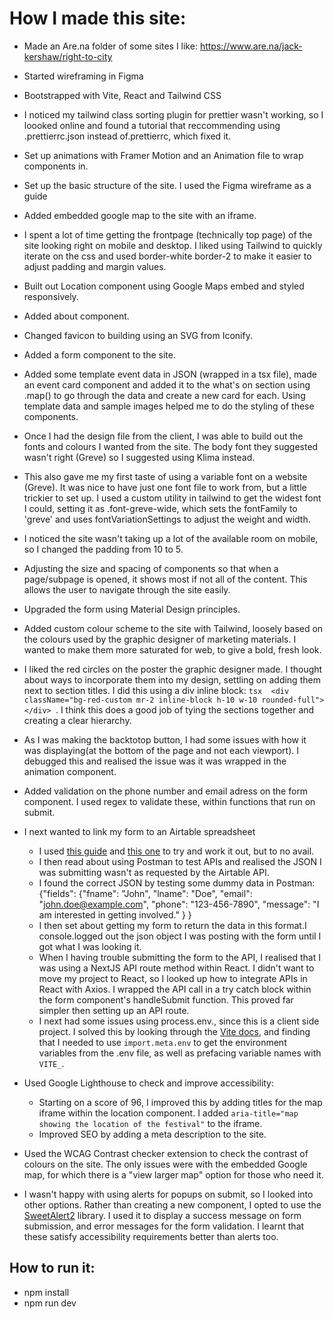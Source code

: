 # How I made this site:

- Made an Are.na folder of some sites I like:
  https://www.are.na/jack-kershaw/right-to-city
- Started wireframing in Figma
- Bootstrapped with Vite, React and Tailwind CSS
- I noticed my tailwind class sorting plugin for prettier wasn't working, so I loooked online and found a tutorial that reccommending using .prettierrc.json instead of.prettierrc, which fixed it.
- Set up animations with Framer Motion and an Animation file to wrap components in.
- Set up the basic structure of the site. I used the Figma wireframe as a guide
- Added embedded google map to the site with an iframe.
- I spent a lot of time getting the frontpage (technically top page) of the site looking right on mobile and desktop. I liked using Tailwind to quickly iterate on the css and used border-white border-2 to make it easier to adjust padding and margin values.
- Built out Location component using Google Maps embed and styled responsively.
- Added about component.
- Changed favicon to building using an SVG from Iconify.
- Added a form component to the site.
- Added some template event data in JSON (wrapped in a tsx file), made an event card component and added it to the what's on section using .map() to go through the data and create a new card for each. Using template data and sample images helped me to do the styling of these components.
- Once I had the design file from the client, I was able to build out the fonts and colours I wanted from the site. The body font they suggested wasn't right (Greve) so I suggested using Klima instead.
- This also gave me my first taste of using a variable font on a website (Greve). It was nice to have just one font file to work from, but a little trickier to set up. I used a custom utility in tailwind to get the widest font I could, setting it as .font-greve-wide, which sets the fontFamily to 'greve' and uses fontVariationSettings to adjust the weight and width.
- I noticed the site wasn't taking up a lot of the available room on mobile, so I changed the padding from 10 to 5.
- Adjusting the size and spacing of components so that when a page/subpage is opened, it shows most if not all of the content. This allows the user to navigate through the site easily.
- Upgraded the form using Material Design principles.
- Added custom colour scheme to the site with Tailwind, loosely based on the colours used by the graphic designer of marketing materials. I wanted to make them more saturated for web, to give a bold, fresh look.
- I liked the red circles on the poster the graphic designer made. I thought about ways to incorporate them into my design, settling on adding them next to section titles. I did this using a div inline block: `tsx  <div className="bg-red-custom mr-2 inline-block h-10 w-10 rounded-full"></div> `. I think this does a good job of tying the sections together and creating a clear hierarchy.
- As I was making the backtotop button, I had some issues with how it was displaying(at the bottom of the page and not each viewport). I debugged this and realised the issue was it was wrapped in the animation component.
- Added validation on the phone number and email adress on the form component. I used regex to validate these, within functions that run on submit.
- I next wanted to link my form to an Airtable spreadsheet

  - I used [this guide](https://www.youtube.com/watch?app=desktop&v=K1-ANCLd47k) and [this one](https://github.com/tiagofsanchez/tiagofsanchez/blob/master/content/posts/2019-10-06-building-a-contact-form-with-airtable.md) to try and work it out, but to no avail.
  - I then read about using Postman to test APIs and realised the JSON I was submitting wasn't as requested by the Airtable API.
  - I found the correct JSON by testing some dummy data in Postman:
    {"fields": {"fname": "John", "lname": "Doe", "email": "john.doe@example.com", "phone": "123-456-7890", "message": "I am interested in getting involved." } }
  - I then set about getting my form to return the data in this format.I console.logged out the json object I was posting with the form until I got what I was looking it.
  - When I having trouble submitting the form to the API, I realised that I was using a NextJS API route method within React. I didn't want to move my project to React, so I looked up how to integrate APIs in React with Axios. I wrapped the API call in a try catch block within the form component's handleSubmit function. This proved far simpler then setting up an API route.
  - I next had some issues using process.env., since this is a client side project. I solved this by looking through the [Vite docs](https://vitejs.dev/guide/env-and-mode), and finding that I needed to use `import.meta.env` to get the environment variables from the .env file, as well as prefacing variable names with `VITE_`.

- Used Google Lighthouse to check and improve accessibility:

  - Starting on a score of 96, I improved this by adding titles for the map iframe within the location component. I added `aria-title="map showing the location of the festival"` to the iframe.
  - Improved SEO by adding a meta description to the site.

- Used the WCAG Contrast checker extension to check the contrast of colours on the site. The only issues were with the embedded Google map, for which there is a "view larger map" option for those who need it.

- I wasn't happy with using alerts for popups on submit, so I looked into other options. Rather than creating a new component, I opted to use the [SweetAlert2](https://sweetalert2.github.io/) library. I used it to display a success message on form submission, and error messages for the form validation. I learnt that these satisfy accessibility requirements better than alerts too.

## How to run it:

- npm install
- npm run dev
